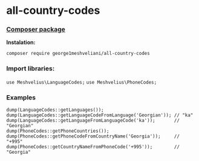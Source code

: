 # all-country-codes

###  [Composer package](https://packagist.org/packages/george1meshveliani/all-country-codes)

**Instalation:** 

`composer require george1meshveliani/all-country-codes`


### **Import libraries:**

`use Meshvelius\LanguageCodes;`
`use Meshvelius\PhoneCodes;`

### **Examples**

    dump(LanguageCodes::getLanguages());
    dump(LanguageCodes::getLanguageCodeFromLanguage('Georgian')); // "ka"
    dump(LanguageCodes::getLanguageFromLanguageCode('ka'));       // "Georgian"
    dump(PhoneCodes::getPhoneCountries());
    dump(PhoneCodes::getPhoneCodeFromCountryName('Georgia'));     // "+995"
    dump(PhoneCodes::getCountryNameFromPhoneCode('+995'));        // "Georgia"
    

